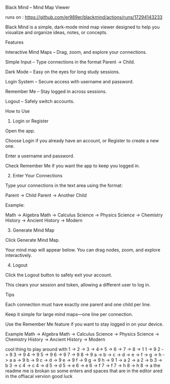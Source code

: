 Black Mind – Mind Map Viewer

runs on :
https://github.com/er989er/blackmind/actions/runs/17294143233

Black Mind is a simple, dark-mode mind map viewer designed to help you visualize and organize ideas, notes, or concepts.

Features

Interactive Mind Maps – Drag, zoom, and explore your connections.

Simple Input – Type connections in the format Parent -> Child.

Dark Mode – Easy on the eyes for long study sessions.

Login System – Secure access with username and password.

Remember Me – Stay logged in across sessions.

Logout – Safely switch accounts.

How to Use
1. Login or Register

Open the app.

Choose Login if you already have an account, or Register to create a new one.

Enter a username and password.

Check Remember Me if you want the app to keep you logged in.

2. Enter Your Connections

Type your connections in the text area using the format:

Parent -> Child
Parent -> Another Child


Example:

Math -> Algebra
Math -> Calculus
Science -> Physics
Science -> Chemistry
History -> Ancient
History -> Modern

3. Generate Mind Map

Click Generate Mind Map.

Your mind map will appear below. You can drag nodes, zoom, and explore interactively.

4. Logout

Click the Logout button to safely exit your account.

This clears your session and token, allowing a different user to log in.

Tips

Each connection must have exactly one parent and one child per line.

Keep it simple for large mind maps—one line per connection.

Use the Remember Me feature if you want to stay logged in on your device.

Example
Math -> Algebra
Math -> Calculus
Science -> Physics
Science -> Chemistry
History -> Ancient
History -> Modern


cool thing to play around with
1 -> 2 -> 3 -> 4-> 5 -> 6 -> 7 -> 8 -> 1 
1 -> 9
2 -> 9
3 -> 9
4 -> 9
5 -> 9
6 -> 9
7 -> 9
8 -> 9
a -> b -> c -> d -> e -> f -> g -> h -> a
a -> 9
b -> 9
c -> 
d -> 9
e -> 9
f -> 9
g -> 9
h -> 9
1 -> a
2 -> a
2 -> b
3 -> b
3 -> c
4 -> c
4 -> d
5 -> d
5 -> e
6 -> e
6 -> f 
7 -> f 
7 -> h 
8 -> h 
8 -> a
the readme me is brokan so some enters and spaces that are in the editor ared in the offiacal vervion good luck
